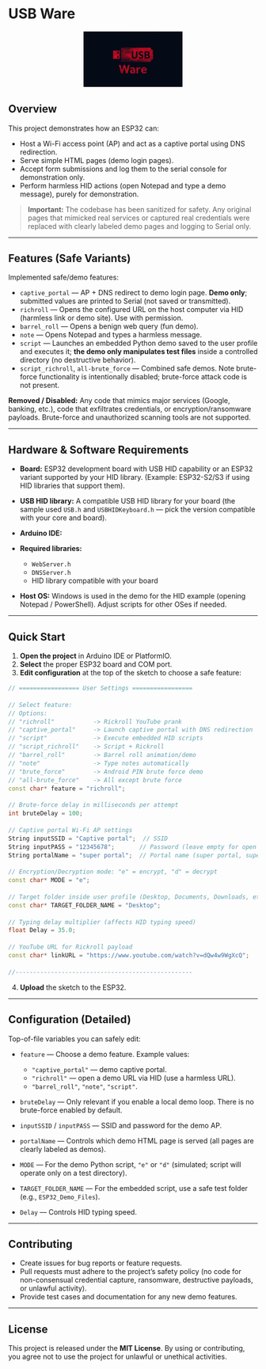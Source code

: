 # USB Ware

<p align="center">
  <img src="logo.jpg" alt="USB Ware Logo" width="200"/>
</p>

## Overview

This project demonstrates how an ESP32 can:

* Host a Wi-Fi access point (AP) and act as a captive portal using DNS redirection.
* Serve simple HTML pages (demo login pages).
* Accept form submissions and log them to the serial console for demonstration only.
* Perform harmless HID actions (open Notepad and type a demo message), purely for demonstration.

> **Important:** The codebase has been sanitized for safety. Any original pages that mimicked real services or captured real credentials were replaced with clearly labeled demo pages and logging to Serial only.

---

## Features (Safe Variants)

Implemented safe/demo features:

* `captive_portal` — AP + DNS redirect to demo login page. **Demo only**; submitted values are printed to Serial (not saved or transmitted).
* `richroll` — Opens the configured URL on the host computer via HID (harmless link or demo site). Use with permission.
* `barrel_roll` — Opens a benign web query (fun demo).
* `note` — Opens Notepad and types a harmless message.
* `script` — Launches an embedded Python demo saved to the user profile and executes it; **the demo only manipulates test files** inside a controlled directory (no destructive behavior).
* `script_richroll`, `all-brute_force` — Combined safe demos. Note brute-force functionality is intentionally disabled; brute-force attack code is not present.

**Removed / Disabled:** Any code that mimics major services (Google, banking, etc.), code that exfiltrates credentials, or encryption/ransomware payloads. Brute-force and unauthorized scanning tools are not supported.

---

## Hardware & Software Requirements

* **Board:** ESP32 development board with USB HID capability or an ESP32 variant supported by your HID library. (Example: ESP32-S2/S3 if using HID libraries that support them).
* **USB HID library:** A compatible USB HID library for your board (the sample used `USB.h` and `USBHIDKeyboard.h` — pick the version compatible with your core and board).
* **Arduino IDE:**
* **Required libraries:**

  * `WebServer.h`
  * `DNSServer.h`
  * HID library compatible with your board
* **Host OS:** Windows is used in the demo for the HID example (opening Notepad / PowerShell). Adjust scripts for other OSes if needed.

---

## Quick Start

1. **Open the project** in Arduino IDE or PlatformIO.
2. **Select** the proper ESP32 board and COM port.
3. **Edit configuration** at the top of the sketch to choose a safe feature:

```cpp
// ================= User Settings =================

// Select feature:
// Options:
// "richroll"           -> Rickroll YouTube prank
// "captive_portal"     -> Launch captive portal with DNS redirection
// "script"             -> Execute embedded HID scripts
// "script_richroll"    -> Script + Rickroll
// "barrel_roll"        -> Barrel roll animation/demo
// "note"               -> Type notes automatically
// "brute_force"        -> Android PIN brute force demo
// "all-brute_force"    -> All except brute force
const char* feature = "richroll";

// Brute-force delay in milliseconds per attempt
int bruteDelay = 100;

// Captive portal Wi-Fi AP settings
String inputSSID = "Captive portal";  // SSID
String inputPASS = "12345678";       // Password (leave empty for open network)
String portalName = "super portal";  // Portal name (super portal, super google, super pass)

// Encryption/Decryption mode: "e" = encrypt, "d" = decrypt
const char* MODE = "e";

// Target folder inside user profile (Desktop, Documents, Downloads, etc.)
const char* TARGET_FOLDER_NAME = "Desktop";

// Typing delay multiplier (affects HID typing speed)
float Delay = 35.0;

// YouTube URL for Rickroll payload
const char* linkURL = "https://www.youtube.com/watch?v=dQw4w9WgXcQ";

//--------------------------------------------------
```

4. **Upload** the sketch to the ESP32.

---

## Configuration (Detailed)

Top-of-file variables you can safely edit:

* `feature` — Choose a demo feature. Example values:

  * `"captive_portal"` — demo captive portal.
  * `"richroll"` — open a demo URL via HID (use a harmless URL).
  * `"barrel_roll"`, `"note"`, `"script"`.
* `bruteDelay` — Only relevant if you enable a local demo loop. There is no brute-force enabled by default.
* `inputSSID` / `inputPASS` — SSID and password for the demo AP.
* `portalName` — Controls which demo HTML page is served (all pages are clearly labeled as demos).
* `MODE` — For the demo Python script, `"e"` or `"d"` (simulated; script will operate only on a test directory).
* `TARGET_FOLDER_NAME` — For the embedded script, use a safe test folder (e.g., `ESP32_Demo_Files`).
* `Delay` — Controls HID typing speed.

---

## Contributing

* Create issues for bug reports or feature requests.
* Pull requests must adhere to the project’s safety policy (no code for non-consensual credential capture, ransomware, destructive payloads, or unlawful activity).
* Provide test cases and documentation for any new demo features.

---

## License

This project is released under the **MIT License**. By using or contributing, you agree not to use the project for unlawful or unethical activities.
